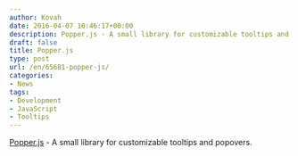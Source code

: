 ```yaml
---
author: Kovah
date: 2016-04-07 10:46:17+00:00
description: Popper.js - A small library for customizable tooltips and popovers
draft: false
title: Popper.js
type: post
url: /en/65681-popper-js/
categories:
- News
tags:
- Development
- JavaScript
- Tooltips
---
```


[Popper.js](https://github.com/fezvrasta/popper.js) - A small library for customizable tooltips and popovers.
